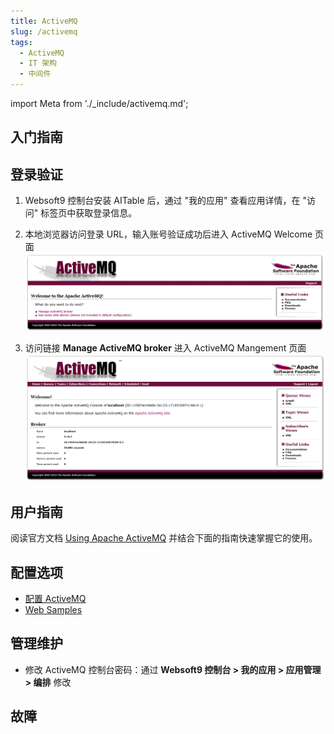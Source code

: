 ```yaml
---
title: ActiveMQ
slug: /activemq
tags:
  - ActiveMQ 
  - IT 架构
  - 中间件
---
```


import Meta from './_include/activemq.md';

<Meta name="meta" />

## 入门指南

## 登录验证

1. Websoft9 控制台安装 AITable 后，通过 "我的应用" 查看应用详情，在 "访问" 标签页中获取登录信息。

2. 本地浏览器访问登录 URL，输入账号验证成功后进入 ActiveMQ Welcome 页面
   ![](./assets/activemq-welcome-websoft9.png)

3. 访问链接 **Manage ActiveMQ broker** 进入 ActiveMQ Mangement 页面
   ![](./assets/activemq-manage-websoft9.png)

## 用户指南

阅读官方文档 [Using Apache ActiveMQ](https://activemq.apache.org/using-activemq) 并结合下面的指南快速掌握它的使用。


## 配置选项

- [配置 ActiveMQ](http://activemq.apache.org/configuration.html)
- [Web Samples](https://activemq.apache.org/components/classic/documentation/web-samples)

## 管理维护

- 修改 ActiveMQ 控制台密码：通过 **Websoft9 控制台 > 我的应用 > 应用管理 > 编排** 修改

## 故障